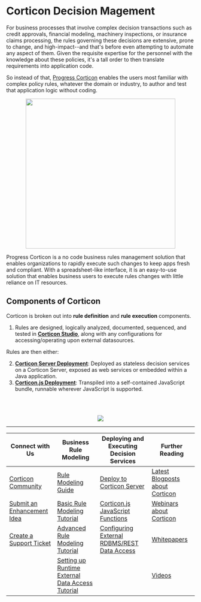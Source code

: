 # Corticon Decision Magement

For business processes that involve complex decision transactions such as credit approvals, financial modeling, machinery inspections, or insurance claims processing, the rules governing these decisions are extensive, prone to change, and high-impact--and that's before even attempting to automate any aspect of them. Given the requisite expertise for the personnel with the knowledge about these policies, it's a tall order to then translate requirements into application code. 

So instead of that, [Progress Corticon](https://www.progress.com/corticon) enables the users most familiar with complex policy rules, whatever the domain or industry, to author and test that application logic without coding. 

<p align="center">  <img src="https://i.ibb.co/z71Np4m/be-more-explicit.jpg" width="400"/></p>

Progress Corticon is a no code business rules management solution that enables organizations to rapidly execute such changes to keep apps fresh and compliant. With a spreadsheet-like interface, it is an easy-to-use solution that enab​​les business users to execute rules changes with little reliance on IT resources.


## Components of Corticon

Corticon is broken out into **rule definition** and **rule execution** components.

1.  Rules are designed, logically analyzed, documented, sequenced, and tested in **[Corticon Studio](https://docs.progress.com/bundle/corticon-quick-reference/page/A-guide-to-Progress-Corticon-Studio.html)**, along with any configurations for accessing/operating upon external datasources.

Rules are then either:

2) **[Corticon Server Deployment](https://docs.progress.com/category/corticon-java)**: Deployed as stateless decision services on a Corticon Server, exposed as web services or embedded within a Java application.
3) **[Corticon.js Deployment](https://docs.progress.com/category/corticon-javascript)**: Transpiled into a self-contained JavaScript bundle, runnable wherever JavaScript is supported.

<br>
<br>
<p align="center">  <img src="https://i.ibb.co/DpWrbqQ/design-flow-corticon.png"/>
</p>

--- 

| Connect with Us                                                                                              	| Business Rule Modeling                                                                                                                                                                                 	| Deploying and Executing Decision Services                                                                                                                             	| Further Reading                                                                                         	|
|--------------------------------------------------------------------------------------------------------------	|--------------------------------------------------------------------------------------------------------------------------------------------------------------------------------------------------------	|-----------------------------------------------------------------------------------------------------------------------------------------------------------------------	|---------------------------------------------------------------------------------------------------------	|
| [Corticon Community](https://community.progress.com/s/topic/0TO4Q00000026HaWAI/corticon-general-discussions) 	| [Rule Modeling Guide](https://docs.progress.com/bundle/corticon-rule-modeling/page/Introduction-to-Corticon-rule-modeling.html)                                                                        	| [Deploy to Corticon Server](https://docs.progress.com/category/corticon-java)                                                                                         	| [Latest Blogposts about Corticon](https://www.progress.com/blogs/cognitive-services)                    	|
| [Submit an Enhancement Idea](https://corticon.ideas.aha.io/portal_session/new)                               	| [Basic Rule Modeling Tutorial](https://docs.progress.com/bundle/basic-corticon-tutorial/page/Tutorial-Basic-Rule-Modeling-in-Corticon-Studio.html)                                                     	| [Corticon.js JavaScript Functions](https://docs.progress.com/category/corticon-javascript)                                                                            	| [Webinars about Corticon](https://www.progress.com/webinars?filter=product%5ecorticon%7clanguage%5eall) 	|
| [Create a Support Ticket](https://secure.progress.com/com/)                                                  	| [Advanced Rule Modeling Tutorial](https://docs.progress.com/bundle/adv-corticon-tutorial/page/Tutorial-Advanced-Rule-Modeling-in-Corticon-Studio.html)                                                 	| [Configuring External RDBMS/REST Data Access](https://docs.progress.com/bundle/corticon-data-integration/page/Why-your-rules-might-want-to-access-external-data.html) 	| [Whitepapers](https://www.progress.com/papers?filter=product^corticon)                                  	|
|                                                                                                              	| [Setting up Runtime External Data Access Tutorial](https://docs.progress.com/bundle/corticon-edc-modeling-tutorial/page/Tutorial-Modeling-Progress-Corticon-Rules-to-Access-a-Database-using-EDC.html) 	|                                                                                                                                                                       	| [Videos](https://www.progress.com/video?product=corticon)                                               	|
